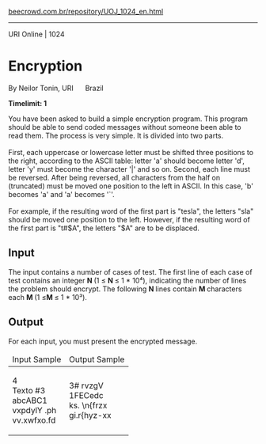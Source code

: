 <p><a href="https://www.beecrowd.com.br/repository/UOJ_1024_en.html">beecrowd.com.br/repository/UOJ_1024_en.html</a></p><hr>
<div>
  <span>URI Online | 1024</span>
  <h1>Encryption</h1>
  <div><p>
     By Neilor Tonin, URI <img alt="" src="https://resources.beecrowd.com.br/gallery/images/flags/br.gif" style="width: 16px; height: 11px; "> Brazil</p>
  </div>
  <strong>Timelimit: 1</strong>
</div>
<div>
<div>
  <p>
  You have been asked to build a simple encryption program. This program should be able to send coded messages without someone been able to read them. The process is very simple. It is divided into two parts. <br><br>
  First, each uppercase or lowercase letter must be shifted three positions to the right, according to the ASCII table: letter 'a' should become letter 'd', letter 'y' must become the character '|' and so on. Second, each line must be reversed. After being reversed, all characters from the half on (truncated) must be moved one position to the left in ASCII. In this case, 'b' becomes 'a' and 'a' becomes '`'. <br><br>
  For example, if the resulting word of the first part is "tesla", the letters "sla" should be moved one position to the left. However, if the resulting word of the first part is "t#$A", the letters "$A" are to be displaced.</p>
</div>
<h2>Input</h2>
<div>
  <p>
  The input contains a number of cases of test. The first line of each case of test contains an integer <strong>N </strong>(1 ≤ <strong>N </strong>≤ 1 * 10⁴), indicating the number of lines the problem should encrypt. The following <strong>N </strong>lines contain <strong>M </strong>characters each <strong>M </strong>(1 ≤<strong>M </strong>≤ 1 * 10³).<br> </p>
</div>
<h2>Output</h2>
<div>
  <p>
   For each input, you must present the encrypted message.</p>
</div>
<div></div>
  <table>
    <thead>
      <tr>
        <td>Input Sample</td>
        <td>Output Sample</td>
      </tr>
    </thead>
    <tbody>
      <tr>
        <td>
          <p>
           4<br>
           Texto #3<br>
           abcABC1<br>
           vxpdylY .ph<br>
           vv.xwfxo.fd</p>
        </td>
        <td>
          <p>
           3# rvzgV<br>
           1FECedc<br>
           ks. \n{frzx<br>
           gi.r{hyz-xx</p>
        </td>
      </tr>
    </tbody>
  </table>
</div>